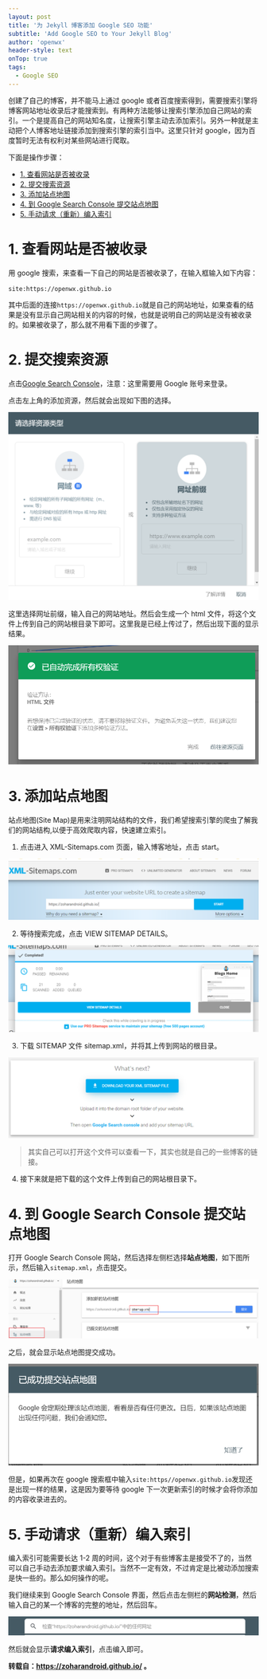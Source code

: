 ```yaml
---
layout: post
title: '为 Jekyll 博客添加 Google SEO 功能'
subtitle: 'Add Google SEO to Your Jekyll Blog'
author: 'openwx'
header-style: text
onTop: true
tags:
  - Google SEO
---
```


创建了自己的博客，并不能马上通过 google 或者百度搜索得到，需要搜索引擎将博客网站地址收录后才能搜索到。有两种方法能够让搜索引擎添加自己网站的索引。一个是提高自己的网站知名度，让搜索引擎主动去添加索引。另外一种就是主动把个人博客地址链接添加到搜索引擎的索引当中。这里只针对 google，因为百度暂时无法有权利对某些网站进行爬取。

下面是操作步骤：

<!-- TOC -->

- [1. 查看网站是否被收录](#1-查看网站是否被收录)
- [2. 提交搜索资源](#2-提交搜索资源)
- [3. 添加站点地图](#3-添加站点地图)
- [4. 到 Google Search Console 提交站点地图](#4-到google-search-console提交站点地图)
- [5. 手动请求（重新）编入索引](#5-手动请求重新编入索引)

<!-- /TOC -->

# 1. 查看网站是否被收录

用 google 搜索，来查看一下自己的网站是否被收录了，在输入框输入如下内容：

```
site:https://openwx.github.io
```

其中后面的连接`https://openwx.github.io`就是自己的网站地址，如果查看的结果是没有显示自己网站相关的内容的时候，也就是说明自己的网站是没有被收录的。如果被收录了，那么就不用看下面的步骤了。

# 2. 提交搜索资源

点击[Google Search Console](https://search.google.com/search-console?hl=zh)，注意：这里需要用 Google 账号来登录。

点击左上角的添加资源，然后就会出现如下图的选择。

![](/img/in-post/2022-09-26-Jekyll-SEO/%E7%BD%91%E7%AB%99%E8%B5%84%E6%BA%90%E9%80%89%E6%8B%A9.png)

这里选择网址前缀，输入自己的网站地址。然后会生成一个 html 文件，将这个文件上传到自己的网站根目录下即可。这里我是已经上传过了，然后出现下面的显示结果。

![](/img/in-post/2022-09-26-Jekyll-SEO/%E5%AE%8C%E6%88%90%E4%B8%8A%E4%BC%A0.png)

# 3. 添加站点地图

站点地图(Site Map)是用来注明网站结构的文件，我们希望搜索引擎的爬虫了解我们的网站结构,以便于高效爬取内容，快速建立索引。

1. 点击进入 XML-Sitemaps.com 页面，输入博客地址，点击 start。

![](/img/in-post/2022-09-26-Jekyll-SEO/%E7%BD%91%E7%AB%99%E5%9C%B0%E5%9B%BE.png)

2. 等待搜索完成，点击 VIEW SITEMAP DETAILS。

![](/img/in-post/2022-09-26-Jekyll-SEO/%E7%BD%91%E7%AB%99%E5%9C%B0%E5%9B%BE%E5%AE%8C%E6%88%90.png)

3. 下载 SITEMAP 文件 sitemap.xml，并将其上传到网站的根目录。

![](/img/in-post/2022-09-26-Jekyll-SEO/%E4%B8%8B%E8%BD%BD%E7%BD%91%E7%AB%99%E5%9C%B0%E5%9B%BE.png)

> 其实自己可以打开这个文件可以查看一下，其实也就是自己的一些博客的链接。

4. 接下来就是把下载的这个文件上传到自己的网站根目录下。

# 4. 到 Google Search Console 提交站点地图

打开 Google Search Console 网站，然后选择左侧栏选择**站点地图**，如下图所示，然后输入`sitemap.xml`，点击提交。

![](/img/in-post/2022-09-26-Jekyll-SEO/%E6%8F%90%E4%BA%A4%E7%AB%99%E7%82%B9%E5%9C%B0%E5%9B%BE.png)

之后，就会显示站点地图提交成功。

![](/img/in-post/2022-09-26-Jekyll-SEO/%E6%8F%90%E4%BA%A4%E7%AB%99%E7%82%B9%E5%9C%B0%E5%9B%BE%E6%88%90%E5%8A%9F.png)

但是，如果再次在 google 搜索框中输入`site:https//openwx.github.io`发现还是出现一样的结果，这是因为要等待 google 下一次更新索引的时候才会将你添加的内容收录进去的。

# 5. 手动请求（重新）编入索引

编入索引可能需要长达 1-2 周的时间，这个对于有些博客主是接受不了的，当然可以自己手动去添加要求编入索引。当然不一定有效，不过肯定是比被动添加搜索是快一些的。那么如何操作的呢。

我们继续来到 Google Search Console 界面，然后点击左侧栏的**网站检测**，然后输入自己的某一个博客的完整的地址，然后回车。

![](/img/in-post/2022-09-26-Jekyll-SEO/%E7%BD%91%E7%AB%99%E6%A3%80%E6%B5%8B1.png)

然后就会显示**请求编入索引**，点击编入即可。

**转载自：https://zoharandroid.github.io/ 。**
